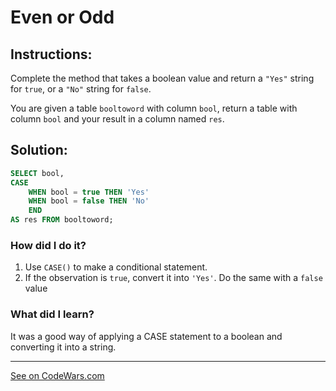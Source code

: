 <h1><strong>Even or Odd</strong></h1>

<h2><strong>Instructions:</strong></h2>

<p>Complete the method that takes a boolean value and return a <code>"Yes"</code> string for <code>true</code>, or a <code>"No"</code> string for <code>false</code>.

You are given a table <code>booltoword</code> with column <code>bool</code>, return a table with column <code>bool</code> and your result in a column named <code>res</code>.
</p>

<h2><strong>Solution:</strong></h2>

``` SQL
SELECT bool,
CASE 
    WHEN bool = true THEN 'Yes'
    WHEN bool = false THEN 'No'
    END 
AS res FROM booltoword;
```

<h3><b>How did I do it?</b></h3>
<p>
    <ol>
        <li> Use <code>CASE()</code> to make a conditional statement.</li>
        <li>If the observation is <code>true</code>, convert it into <code>'Yes'</code>. Do the same with a <code>false</code> value</li>
            </ol>
</p>

<h3><strong>What did I learn?</strong></h3>
<p>It was a good way of applying a CASE statement to a boolean and converting it into a string.</p>
<hr>
<a href='https://www.codewars.com/kata/53369039d7ab3ac506000467/train/sql'>See on CodeWars.com</a>